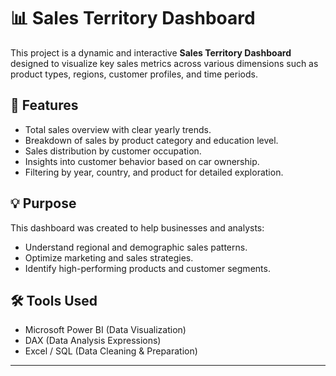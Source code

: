 # 📊 Sales Territory Dashboard

This project is a dynamic and interactive **Sales Territory Dashboard** designed to visualize key sales metrics across various dimensions such as product types, regions, customer profiles, and time periods.

## 🚀 Features
- Total sales overview with clear yearly trends.
- Breakdown of sales by product category and education level.
- Sales distribution by customer occupation.
- Insights into customer behavior based on car ownership.
- Filtering by year, country, and product for detailed exploration.

## 💡 Purpose
This dashboard was created to help businesses and analysts:
- Understand regional and demographic sales patterns.
- Optimize marketing and sales strategies.
- Identify high-performing products and customer segments.

## 🛠️ Tools Used
- Microsoft Power BI (Data Visualization)
- DAX (Data Analysis Expressions)
- Excel / SQL (Data Cleaning & Preparation)


---

